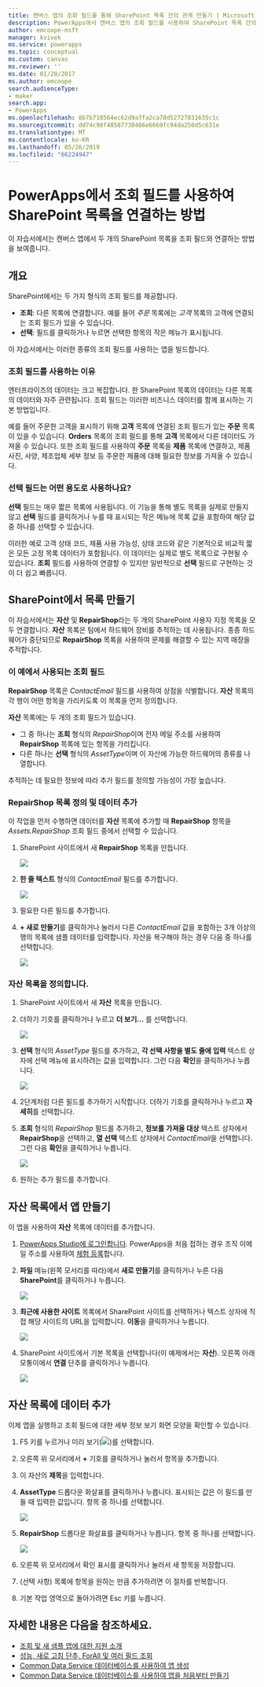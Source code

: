 ```yaml
---
title: 캔버스 앱의 조회 필드를 통해 SharePoint 목록 간의 관계 만들기 | Microsoft Docs
description: PowerApps에서 캔버스 앱의 조회 필드를 사용하여 SharePoint 목록 간의 관계를 만듭니다.
author: emcoope-msft
manager: kvivek
ms.service: powerapps
ms.topic: conceptual
ms.custom: canvas
ms.reviewer: ''
ms.date: 01/20/2017
ms.author: emcoope
search.audienceType:
- maker
search.app:
- PowerApps
ms.openlocfilehash: 8b7b718564ec62d9a7fa2ca78d52727831635c1c
ms.sourcegitcommit: dd74c98f48587730466e6669fc94da250d5c631e
ms.translationtype: MT
ms.contentlocale: ko-KR
ms.lasthandoff: 05/26/2019
ms.locfileid: "66224947"
---
```

# <a name="how-to-link-sharepoint-lists-using-a-lookup-field-in-powerapps"></a>PowerApps에서 조회 필드를 사용하여 SharePoint 목록을 연결하는 방법

이 자습서에서는 캔버스 앱에서 두 개의 SharePoint 목록을 조회 필드와 연결하는 방법을 보여줍니다.

## <a name="overview"></a>개요

SharePoint에서는 두 가지 형식의 조회 필드를 제공합니다.

* **조회**: 다른 목록에 연결합니다. 예를 들어 *주문* 목록에는 *고객* 목록의 고객에 연결되는 조회 필드가 있을 수 있습니다.
* **선택**: 필드를 클릭하거나 누르면 선택한 항목의 작은 메뉴가 표시됩니다.

이 자습서에서는 이러한 종류의 조회 필드를 사용하는 앱을 빌드합니다.

### <a name="why-use-a-lookup-field"></a>조회 필드를 사용하는 이유

엔터프라이즈의 데이터는 크고 복잡합니다. 한 SharePoint 목록의 데이터는 다른 목록의 데이터와 자주 관련됩니다. 조회 필드는 이러한 비즈니스 데이터를 함께 표시하는 기본 방법입니다.

예를 들어 주문한 고객을 표시하기 위해 **고객** 목록에 연결된 조회 필드가 있는 **주문** 목록이 있을 수 있습니다. **Orders** 목록의 조회 필드를 통해 **고객** 목록에서 다른 데이터도 가져올 수 있습니다. 또한 조회 필드를 사용하여 **주문** 목록을 **제품** 목록에 연결하고, 제품 사진, 사양, 제조업체 세부 정보 등 주문한 제품에 대해 필요한 정보를 가져올 수 있습니다.

### <a name="what-are-choice-fields-used-for"></a>선택 필드는 어떤 용도로 사용하나요?
**선택** 필드는 매우 짧은 목록에 사용됩니다. 이 기능을 통해 별도 목록을 실제로 만들지 않고 **선택** 필드를 클릭하거나 누를 때 표시되는 작은 메뉴에 목록 값을 포함하여 해당 값 중 하나를 선택할 수 있습니다.

이러한 예로 고객 상태 코드, 제품 사용 가능성, 상태 코드와 같은 기본적으로 비교적 짧은 모든 고정 목록 데이터가 포함됩니다. 이 데이터는 실제로 별도 목록으로 구현될 수 있습니다. **조회** 필드를 사용하여 연결할 수 있지만 일반적으로 **선택** 필드로 구현하는 것이 더 쉽고 빠릅니다.

## <a name="create-the-lists-in-sharepoint"></a>SharePoint에서 목록 만들기
이 자습서에서는 **자산** 및 **RepairShop**라는 두 개의 SharePoint 사용자 지정 목록을 모두 연결합니다. **자산** 목록은 팀에서 하드웨어 장비를 추적하는 데 사용됩니다. 종종 하드웨어가 중단되므로 **RepairShop** 목록을 사용하여 문제를 해결할 수 있는 지역 매장을 추적합니다.

### <a name="the-lookup-fields-used-in-this-example"></a>이 예에서 사용되는 조회 필드
**RepairShop** 목록은 *ContactEmail* 필드를 사용하여 상점을 식별합니다. **자산** 목록의 각 행이 어떤 항목을 가리키도록 이 목록을 먼저 정의합니다.

**자산** 목록에는 두 개의 조회 필드가 있습니다.

* 그 중 하나는 **조회** 형식의 *RepairShop*이며 전자 메일 주소를 사용하여 **RepairShop** 목록에 있는 항목을 가리킵니다.
* 다른 하나는 **선택** 형식의 *AssetType*이며 이 자산에 가능한 하드웨어의 종류를 나열합니다.

추적하는 데 필요한 정보에 따라 추가 필드를 정의할 가능성이 가장 높습니다.

### <a name="define-the-repairshop-list-and-add-data"></a>RepairShop 목록 정의 및 데이터 추가
이 작업을 먼저 수행하면 데이터를 **자산** 목록에 추가할 때 **RepairShop** 항목을 *Assets.RepairShop* 조회 필드 중에서 선택할 수 있습니다.

1. SharePoint 사이트에서 새 **RepairShop** 목록을 만듭니다.

    ![](./media/sharepoint-lookup-fields/new-list.png)

2. **한 줄 텍스트** 형식의 *ContactEmail* 필드를 추가합니다.

    ![](./media/sharepoint-lookup-fields/add-email-field.png)

3. 필요한 다른 필드를 추가합니다.

4. **+ 새로 만들기**를 클릭하거나 눌러서 다른 *ContactEmail* 값을 포함하는 3개 이상의 행의 목록에 샘플 데이터를 입력합니다. 자산을 복구해야 하는 경우 다음 중 하나를 선택합니다.

    ![](./media/sharepoint-lookup-fields/add-repair-shops.png)

### <a name="define-the-assets-list"></a>자산 목록을 정의합니다.
1. SharePoint 사이트에서 새 **자산** 목록을 만듭니다.

2. 더하기 기호를 클릭하거나 누르고 **더 보기...** 를 선택합니다.

    ![](./media/sharepoint-lookup-fields/choose-more-type.png)

3. **선택** 형식의 *AssetType* 필드를 추가하고, **각 선택 사항을 별도 줄에 입력** 텍스트 상자에 선택 메뉴에 표시하려는 값을 입력합니다. 그런 다음 **확인**을 클릭하거나 누릅니다.

    ![](./media/sharepoint-lookup-fields/define-choice-column.png)

4. 2단계처럼 다른 필드를 추가하기 시작합니다. 더하기 기호를 클릭하거나 누르고 **자세히**를 선택합니다.

5. **조회** 형식의 *RepairShop* 필드를 추가하고, **정보를 가져올 대상** 텍스트 상자에서 **RepairShop**을 선택하고, **열 선택** 텍스트 상자에서 *ContactEmail*을 선택합니다. 그런 다음 **확인**을 클릭하거나 누릅니다.

    ![](./media/sharepoint-lookup-fields/setup-lookup-column.png)

6. 원하는 추가 필드를 추가합니다.

## <a name="create-an-app-from-the-assets-list"></a>자산 목록에서 앱 만들기
이 앱을 사용하여 **자산** 목록에 데이터를 추가합니다.

1. [PowerApps Studio에 로그인합니다](http://web.powerapps.com?utm_source=padocs&utm_medium=linkinadoc&utm_campaign=referralsfromdoc). PowerApps을 처음 접하는 경우 조직 이메일 주소를 사용하여 [체험 등록](https://powerapps.microsoft.com)합니다.

2. **파일** 메뉴(왼쪽 모서리를 따라)에서 **새로 만들기**를 클릭하거나 누른 다음 **SharePoint**를 클릭하거나 누릅니다.

    ![](./media/sharepoint-lookup-fields/create-app.png)

1. **최근에 사용한 사이트** 목록에서 SharePoint 사이트를 선택하거나 텍스트 상자에 직접 해당 사이트의 URL을 입력합니다. **이동**을 클릭하거나 누릅니다.

    ![](./media/sharepoint-lookup-fields/choose-sharepoint-site.png)

1. SharePoint 사이트에서 기본 목록을 선택합니다(이 예제에서는 **자산**). 오른쪽 아래 모퉁이에서 **연결** 단추를 클릭하거나 누릅니다.

    ![](./media/sharepoint-lookup-fields/choose-main-list.png)


## <a name="add-data-to-the-assets-list"></a>자산 목록에 데이터 추가
이제 앱을 실행하고 조회 필드에 대한 세부 정보 보기 화면 모양을 확인할 수 있습니다.

1. F5 키를 누르거나 미리 보기(![](./media/sharepoint-lookup-fields/preview.png))를 선택합니다.

2. 오른쪽 위 모서리에서 **+** 기호를 클릭하거나 눌러서 항목을 추가합니다.

3. 이 자산의 **제목**을 입력합니다.

4. **AssetType** 드롭다운 화살표를 클릭하거나 누릅니다. 표시되는 값은 이 필드를 만들 때 입력한 값입니다. 항목 중 하나를 선택합니다.

    ![](./media/sharepoint-lookup-fields/fill-asset-type-3.png)

5. **RepairShop** 드롭다운 화살표를 클릭하거나 누릅니다. 항목 중 하나를 선택합니다.

    ![](./media/sharepoint-lookup-fields/fill-repair-shop-3.png)

6. 오른쪽 위 모서리에서 확인 표시를 클릭하거나 눌러서 새 항목을 저장합니다.

7. (선택 사항) 목록에 항목을 원하는 만큼 추가하려면 이 절차를 반복합니다.

8. 기본 작업 영역으로 돌아가려면 Esc 키를 누릅니다.

## <a name="for-more-information"></a>자세한 내용은 다음을 참조하세요.
* [조회 및 새 샘플 앱에 대한 지원 소개](https://powerapps.microsoft.com/blog/support-for-lookups/)
* [성능, 새로 고침 단추, ForAll 및 여러 필드 조회](https://powerapps.microsoft.com/blog/performance-refresh-forall-multiple-field-lookups-531/)
* [Common Data Service 데이터베이스를 사용하여 앱 생성](data-platform-create-app.md)
* [Common Data Service 데이터베이스를 사용하여 앱을 처음부터 만들기](data-platform-create-app-scratch.md)
